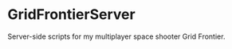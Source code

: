 GridFrontierServer
==================

Server-side scripts for my multiplayer space shooter Grid Frontier.